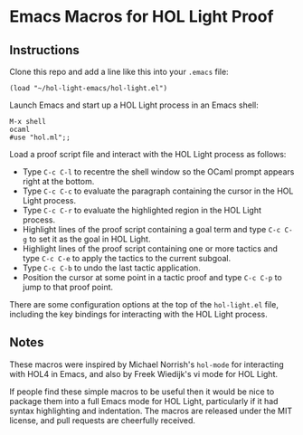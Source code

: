 Emacs Macros for HOL Light Proof
================================

Instructions
------------

Clone this repo and add a line like this into your `.emacs` file:

    (load "~/hol-light-emacs/hol-light.el")

Launch Emacs and start up a HOL Light process in an Emacs shell:

    M-x shell
    ocaml
    #use "hol.ml";;

Load a proof script file and interact with the HOL Light process as follows:

 * Type `C-c C-l` to recentre the shell window so the OCaml prompt appears right at the bottom.
 * Type `C-c C-c` to evaluate the paragraph containing the cursor in the HOL Light process.
 * Type `C-c C-r` to evaluate the highlighted region in the HOL Light process.
 * Highlight lines of the proof script containing a goal term and type `C-c C-g` to set it as the goal in HOL Light.
 * Highlight lines of the proof script containing one or more tactics and type `C-c C-e` to apply the tactics to the current subgoal.
 * Type `C-c C-b` to undo the last tactic application.
 * Position the cursor at some point in a tactic proof and type `C-c C-p` to jump to that proof point.

There are some configuration options at the top of the `hol-light.el` file, including the key bindings for interacting with the HOL Light process.

Notes
-----

These macros were inspired by Michael Norrish's `hol-mode` for interacting with HOL4 in Emacs, and also by Freek Wiedijk's vi mode for HOL Light.

If people find these simple macros to be useful then it would be nice to package them into a full Emacs mode for HOL Light, particularly if it had syntax highlighting and indentation. The macros are released under the MIT license, and pull requests are cheerfully received.
